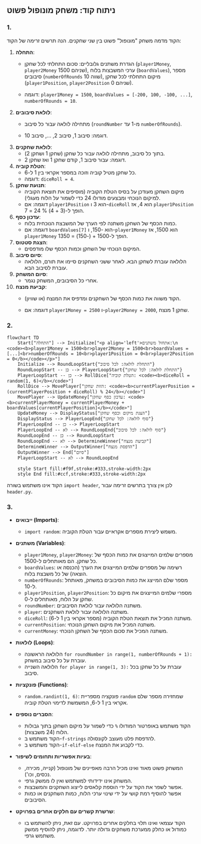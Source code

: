 ## ניתוח קוד: משחק מונופול פשוט

### 1. <algorithm>
הקוד מדמה משחק "מונופול" פשוט בין שני שחקנים. הנה תרשים זרימה של הקוד:

1.  **התחלה**:
    *   הגדרת משתנים גלובליים: סכום התחלתי לכל שחקן (`player1Money`, `player2Money` שניהם 1500), ערכי המשבצות בלוח (`boardValues`), מספר סיבובים (`numberOfRounds` שווה 10), מיקום התחלתי לכל שחקן (`player1Position`, `player2Position` שניהם 0).

    *   דוגמה: `player1Money = 1500`, `boardValues = [-200, 100, -100, ...]`, `numberOfRounds = 10`.
2.  **לולאת סיבובים**:
    *   מתחילה לולאה עבור כל סיבוב (`roundNumber` מ-1 עד `numberOfRounds`).

    *   דוגמה: סיבוב 1, סיבוב 2, ..., סיבוב 10.
3.  **לולאת שחקנים**:
    *   בתוך כל סיבוב, מתחילה לולאה עבור כל שחקן (שחקן 1 ושחקן 2).
    *   דוגמה: עבור סיבוב 1, קודם שחקן 1 ואז שחקן 2.
4.  **הטלת קוביה**:
    *   כל שחקן מטיל קוביה וזוכה במספר אקראי בין 1 ל-6.
    *   דוגמה: `diceRoll = 4`.
5.  **תנועת שחקן**:
    *   מיקום השחקן מעודכן על בסיס הטלת הקוביה (מוסיפים את תוצאת הקוביה למיקום הנוכחי ומבצעים מודולו 24 כדי לשמור על הלוח מעגלי).
    *   דוגמה: אם `player1Position` הוא 3 ו-`diceRoll` הוא 4, אז `player1Position` הופך ל-(3 + 4) % 24 = 7.
6.  **עדכון כסף**:
    *   כמות הכסף של השחקן משתנה לפי הערך של המשבצת הנוכחית בלוח.
    *   דוגמה: אם `boardValues[7]` הוא -150, ו-`player1Money` הוא 1500, אז `player1Money` הופך ל-1500 + (-150) = 1350.
7.  **הצגת סטטוס**:
    *   המיקום הנוכחי של השחקן וכמות הכסף שלו מודפסים.
8.  **סיום סיבוב**:
    *   הלולאה עוברת לשחקן הבא. לאחר ששני השחקנים סיימו את תורם, הלולאה עוברת לסיבוב הבא.
9.  **סיום המשחק**:
    *   אחרי כל הסיבובים, המשחק נגמר.
10. **קביעת מנצח**:
    *   הקוד משווה את כמות הכסף של השחקנים ומדפיס את המנצח (או שוויון).

    *   דוגמה: אם `player1Money = 2500` ו-`player2Money = 2000`, שחקן 1 מנצח.
### 2. <mermaid>
```mermaid
flowchart TD
    Start["התחלה"] --> Initialize["<p align='left'>אתחול משתנים:\n    <code><b>player1Money = 1500<br>player2Money = 1500<br>boardValues = [...]<br>numberOfRounds = 10<br>player1Position = 0<br>player2Position = 0</b></code></p>"]
    Initialize --> RoundLoopStart{"התחלת לולאה: לכל סיבוב"}
    RoundLoopStart -- כן --> PlayerLoopStart{"התחלת לולאה: לכל שחקן"}
    PlayerLoopStart -- כן --> RollDice["הטלת קוביה: <code><b>diceRoll = random(1, 6)</b></code>"]
    RollDice --> MovePlayer["הזזת שחקן: <code><b>currentPlayerPosition = (currentPlayerPosition + diceRoll) % 24</b></code>"]
    MovePlayer --> UpdateMoney["עדכון כסף שחקן: <code><b>currentPlayerMoney = currentPlayerMoney + boardValues[currentPlayerPosition]</b></code>"]
    UpdateMoney --> DisplayStatus["הצגת מיקום וכסף שחקן"]
    DisplayStatus --> PlayerLoopEnd{"סוף לולאה: לכל שחקן"}
    PlayerLoopEnd -- כן --> PlayerLoopStart
    PlayerLoopEnd -- לא --> RoundLoopEnd{"סוף לולאה: לכל סיבוב"}
    RoundLoopEnd -- כן --> RoundLoopStart
    RoundLoopEnd -- לא --> DetermineWinner["קביעת מנצח"]
    DetermineWinner --> OutputWinner["הדפסת מנצח"]
    OutputWinner --> End["סיום"]
    PlayerLoopStart -- לא --> RoundLoopEnd

    style Start fill:#f9f,stroke:#333,stroke-width:2px
    style End fill:#ccf,stroke:#333,stroke-width:2px

```
הקוד אינו משתמש בשורה `import header`, לכן אין צורך בתרשים זרימה עבור `header.py`.
### 3. <explanation>
*   **ייבואים (Imports)**:
    *   `import random`: משמש ליצירת מספרים אקראיים עבור הטלת הקוביה.

*   **משתנים (Variables)**:
    *   `player1Money`, `player2Money`:  מספרים שלמים המייצגים את כמות הכסף של כל שחקן. הם מאותחלים ל-1500.
    *   `boardValues`:  רשימה של מספרים שלמים המייצגים את הערך (הכנסה או הוצאה) של כל משבצת בלוח.
    *   `numberOfRounds`:  מספר שלם המייצג את כמות הסיבובים במשחק, מאותחל ל-10.
    *   `player1Position`, `player2Position`: מספרי שלמים המייצגים את מיקום כל שחקן על הלוח, מאותחלים ל-0.
    *   `roundNumber`: משתנה הלולאה עבור לולאת הסיבובים.
    *   `player`: משתנה הלולאה עבור לולאת השחקנים.
    *   `diceRoll`: משתנה המכיל את תוצאת הטלת הקוביה (מספר אקראי בין 1 ל-6).
    *   `currentPosition`: משתנה המכיל את מיקום השחקן הנוכחי.
    *   `currentMoney`: משתנה המכיל את סכום הכסף של השחקן הנוכחי.

*   **לולאות (Loops)**:
    *   הלולאה הראשונה `for roundNumber in range(1, numberOfRounds + 1):` עוברת על כל סיבוב במשחק.
    *   הלולאה השנייה `for player in range(1, 3):` עוברת על כל שחקן בכל סיבוב.

*   **פונקציות (Functions)**:
    *   `random.randint(1, 6)`: פונקציה מספריית `random` שמחזירה מספר שלם אקראי בין 1 ל-6, המשמשת לדימוי הטלת קוביה.

*   **הסברים נוספים**:
    *   הקוד משתמש באופרטור המודולו `%` כדי לשמור על מיקום השחקן בתוך גבולות הלוח (24 משבצות).
    *   הקוד משתמש ב-`f-strings` להדפסת פלט מעוצב לקונסולה.
    *   הקוד משתמש ב-`if-elif-else` כדי לקבוע את המנצח.

*   **בעיות אפשריות ותחומים לשיפור**:
    *   המשחק פשוט מאוד ואינו מכיל הרבה מאפיינים של מונופול (קנייה, מכירה, נכסים, וכו').
    *   המשחק אינו ידידותי למשתמש ואין לו ממשק גרפי.
    *   אפשר לשפר את הקוד על ידי הוספת קלאסים לייצוג השחקנים והמשבצות.
    *   אפשר להוסיף רמת קושי על ידי שינוי ערכי הלוח, כמות השחקנים או כמות הסיבובים.

*   **שרשרת קשרים עם חלקים אחרים בפרויקט**:
    *   הקוד עצמאי ואינו תלוי בחלקים אחרים בפרויקט. עם זאת, ניתן להשתמש בו כמודול או כחלק ממערכת משחקים גדולה יותר. לדוגמה, ניתן להוסיף ממשק משתמש גרפי.